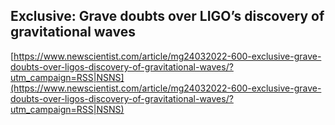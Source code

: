 ## Exclusive: Grave doubts over LIGO’s discovery of gravitational waves
  
  [https://www.newscientist.com/article/mg24032022-600-exclusive-grave-doubts-over-ligos-discovery-of-gravitational-waves/?utm_campaign=RSS|NSNS](https://www.newscientist.com/article/mg24032022-600-exclusive-grave-doubts-over-ligos-discovery-of-gravitational-waves/?utm_campaign=RSS|NSNS)